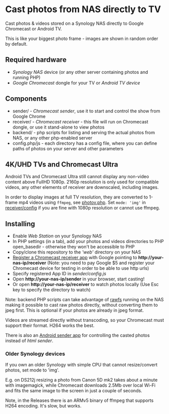 Cast photos from NAS directly to TV
===================================

Cast photos & videos stored on a Synology NAS directly to Google Chromecast or Android TV.

This is like your biggest photo frame - images are shown in random order by default.

## Required hardware

- *Synology NAS* device (or any other server containing photos and running PHP)
- *Google Chromecast* dongle for your TV or *Android TV device*

## Components

* sender/ - *Chromecast sender*, use it to start and control the show from Google Chrome
* receiver/ - *Chromecast receiver* - this file will run on Chromecast dongle, or use it stand-alone to view photos
* backend/ - php scripts for listing and serving the actual photos from NAS, or any other php-enabled server
* config.php/js - each directory has a config file, where you can define paths of photos on your server and other parameters

## 4K/UHD TVs and Chromecast Ultra

Android TVs and Chromecast Ultra still cannot display any non-video content above FullHD 1080p.
2160p resolution is only used for compatible videos, any other elements of receiver are downscaled, including images.

In order to display images at full TV resolution, they are converted to 1-frame mp4 videos using `ffmpeg`, see [photov.php](backend/photov.php).
Set `mode: 'img'` in [receiver/config](receiver/config.js) if you are fine with 1080p resolution or cannot use ffmpeg.

## Installing

- Enable *Web Station* on your Synology NAS
- In PHP settings (in a tab), add your photos and videos directories to PHP open_basedir - otherwise they won't be accessible to PHP
- Copy/clone this repository to the *'web'* directory on your NAS
- [Register a Chromecast receiver app](https://cast.google.com/publish/) with Google pointing to **http://your-nas-ip/receiver**
  (Note: you need to pay Google $5 and register your Chromecast device for testing in order to be able to use http urls)
- Specify registered App ID in *sender/config.js*
- Open **http://your-nas-ip/sender** in your browser, start casting!
- Or open **http://your-nas-ip/receiver** to watch photos locally (Use Esc key to specify the directory to watch)

Note: backend PHP scripts can take advantage of [rawfs](http://github.com/angryziber/rawfs) running on the NAS making it
possible to cast raw photos directly, without converting them to jpeg first. This is optional if your photos are already
in jpeg format.

Videos are streamed directly without transcoding, so your Chromecast must support their format. H264 works the best.

There is also an [Android sender app](https://github.com/angryziber/synology-cast-photos-android) for controlling the casted photos instead of *html sender*.

### Older Synology devices

If you own an older Synology with simple CPU that cannot resize/convert photos, set mode to 'img'.

E.g. on DS212j resizing a photo from Canon 5D mk2 takes about a minute with imagemagick, while Chromecast downloads 2.5Mb
over local Wi-Fi and fits the same image to the screen in just a couple of seconds.

Note, in the Releases there is an ARMv5 binary of ffmpeg that supports H264 encoding. It's slow, but works.
